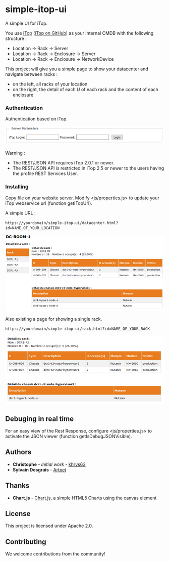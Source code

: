 # simple-itop-ui
A simple UI for iTop.
  
You use [iTop](https://www.combodo.com/itop) ([iTop on GitHub](https://github.com/Combodo/iTop)) as your internal CMDB with the following structure :
* Location -> Rack -> Server
* Location -> Rack -> Enclosure -> Server
* Location -> Rack -> Enclosure -> NetworkDevice

This project will give you a simple page to show your datacenter and navigate between racks :
* on the left, all racks of your location
* on the right, the detail of each U of each rack and the content of each enclosure

### Authentication
Authentication based on iTop.

![iTop login](screenshot/itoplogin.png)

Warning : 
- The REST/JSON API requires iTop 2.0.1 or newer.
- The REST/JSON API is restricted in iTop 2.5 or newer to the users having the profile REST Services User.

### Installing
Copy file on your website server.
Modify <js/properties.js> to update your iTop webservice url (function getITopUrl).

A simple URL :
```
https://yourdomain/simple-itop-ui/datacenter.html?id=NAME_OF_YOUR_LOCATION
```
![iTop location](screenshot/itoplocation.png)


Also existing a page for showing a single rack.
```
https://yourdomain/simple-itop-ui/rack.html?id=NAME_OF_YOUR_RACK
```

![iTop location](screenshot/itoprack.png)

## Debuging in real time
For an easy view of the Rest Response, configure <js/properties.js> to activate the JSON viewer (function getIsDebugJSONVisible).

## Authors
* **Christophe** - *Initial work* - [khrys63](https://github.com/khrys63)
* **Sylvain Desgrais** - [Artpej](https://github.com/Artpej)

## Thanks
* **Chart.js** - [Chart.js](https://github.com/chartjs/Chart.js), a simple HTML5 Charts using the canvas element

## License
This project is licensed under Apache 2.0.

## Contributing
We welcome contributions from the community!